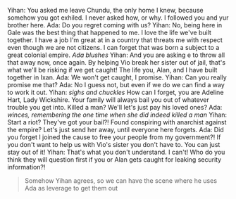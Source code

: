 Yihan: You asked me leave Chundu, the only home I knew, because somehow you got exhiled. I never asked how, or why. I followed you and yur brother here.
Ada: Do you regret coming with us?
Yihan: No, being here in Gale was the best thing that happened to me. I love the life we've built together. I have a job I'm great at in a country that threats me with respect even though we are not citizens. I can forget that was born a subject to a great colonial empire.
*Ada blushes*
Yihan: And you are asking e to throw all that away now, once again. By helping Vio break her sister out of jail, that's what we'll be risking if we get caught! The life you, Alan, and I have built together in Ixan.
Ada: We won't get caught, I promise.
Yihan: Can you really promise me that?
Ada: No I guess not, but even if we do we can find a way to work it out.
Yihan: *sighs and chuckles* How can I forget, you are Adeline Hart, Lady Wickshire. Your family will always bail you out of whatever trouble you get into. Killed a man? We'll let's just pay his loved ones? 
Ada: *winces, remembering the one time when she did indeed killed a man*
Yihan: Start a riot? They've got your bail?! Found conspiring with anarchist against the empire? Let's just send her away, until everyone here forgets.
Ada: Did you forget I joined the cause to free your people from my government?!
If you don't want to help us with Vio's sister you don't have to. You can just stay out of it!
Yihan: That's what you don't understand. I can't! Who do you think they will question first if you or Alan gets caught for leaking security information?!

> Somehow Yihan agrees, so we can have the scene where he uses Ada as leverage to get them out